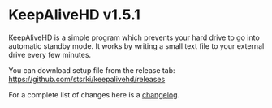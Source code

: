 # KeepAliveHD v1.5.1
KeepAliveHD is a simple program which prevents your hard drive to go into automatic standby mode. It works by writing a small text file to your external drive every few minutes.

You can download setup file from the release tab: https://github.com/stsrki/keepalivehd/releases

For a complete list of changes here is a [changelog](https://github.com/stsrki/keepalivehd/blob/master/CHANGES.md).
